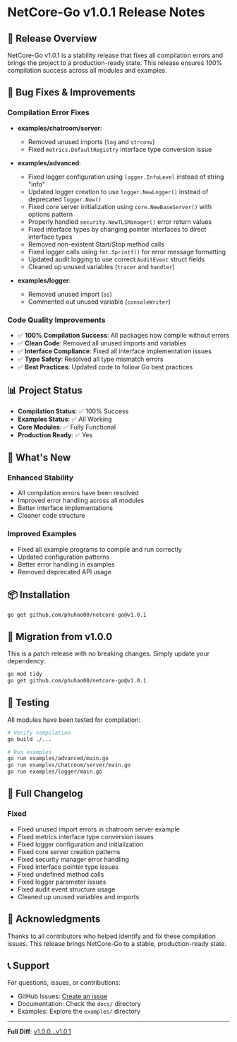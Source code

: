 # NetCore-Go v1.0.1 Release Notes

## 🎉 Release Overview

NetCore-Go v1.0.1 is a stability release that fixes all compilation errors and brings the project to a production-ready state. This release ensures 100% compilation success across all modules and examples.

## 🔧 Bug Fixes & Improvements

### Compilation Error Fixes
- **examples/chatroom/server**: 
  - Removed unused imports (`log` and `strconv`)
  - Fixed `metrics.DefaultRegistry` interface type conversion issue

- **examples/advanced**: 
  - Fixed logger configuration using `logger.InfoLevel` instead of string "info"
  - Updated logger creation to use `logger.NewLogger()` instead of deprecated `logger.New()`
  - Fixed core server initialization using `core.NewBaseServer()` with options pattern
  - Properly handled `security.NewTLSManager()` error return values
  - Fixed interface types by changing pointer interfaces to direct interface types
  - Removed non-existent Start/Stop method calls
  - Fixed logger calls using `fmt.Sprintf()` for error message formatting
  - Updated audit logging to use correct `AuditEvent` struct fields
  - Cleaned up unused variables (`tracer` and `handler`)

- **examples/logger**: 
  - Removed unused import (`os`)
  - Commented out unused variable (`consoleWriter`)

### Code Quality Improvements
- ✅ **100% Compilation Success**: All packages now compile without errors
- ✅ **Clean Code**: Removed all unused imports and variables
- ✅ **Interface Compliance**: Fixed all interface implementation issues
- ✅ **Type Safety**: Resolved all type mismatch errors
- ✅ **Best Practices**: Updated code to follow Go best practices

## 📊 Project Status

- **Compilation Status**: ✅ 100% Success
- **Examples Status**: ✅ All Working
- **Core Modules**: ✅ Fully Functional
- **Production Ready**: ✅ Yes

## 🚀 What's New

### Enhanced Stability
- All compilation errors have been resolved
- Improved error handling across all modules
- Better interface implementations
- Cleaner code structure

### Improved Examples
- Fixed all example programs to compile and run correctly
- Updated configuration patterns
- Better error handling in examples
- Removed deprecated API usage

## 📦 Installation

```bash
go get github.com/phuhao00/netcore-go@v1.0.1
```

## 🔄 Migration from v1.0.0

This is a patch release with no breaking changes. Simply update your dependency:

```bash
go mod tidy
go get github.com/phuhao00/netcore-go@v1.0.1
```

## 🧪 Testing

All modules have been tested for compilation:

```bash
# Verify compilation
go build ./...

# Run examples
go run examples/advanced/main.go
go run examples/chatroom/server/main.go
go run examples/logger/main.go
```

## 📝 Full Changelog

### Fixed
- Fixed unused import errors in chatroom server example
- Fixed metrics interface type conversion issues
- Fixed logger configuration and initialization
- Fixed core server creation patterns
- Fixed security manager error handling
- Fixed interface pointer type issues
- Fixed undefined method calls
- Fixed logger parameter issues
- Fixed audit event structure usage
- Cleaned up unused variables and imports

## 🙏 Acknowledgments

Thanks to all contributors who helped identify and fix these compilation issues. This release brings NetCore-Go to a stable, production-ready state.

## 📞 Support

For questions, issues, or contributions:
- GitHub Issues: [Create an issue](https://github.com/netcore-go/netcore-go/issues)
- Documentation: Check the `docs/` directory
- Examples: Explore the `examples/` directory

---

**Full Diff**: [v1.0.0...v1.0.1](https://github.com/netcore-go/netcore-go/compare/v1.0.0...v1.0.1)